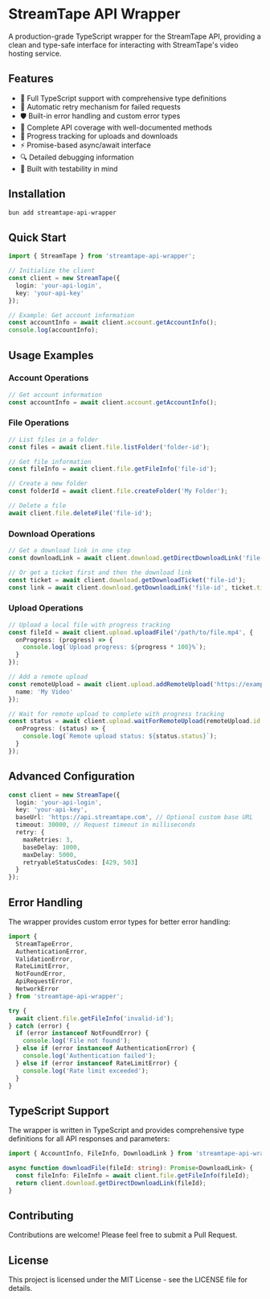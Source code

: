 # StreamTape API Wrapper

A production-grade TypeScript wrapper for the StreamTape API, providing a clean and type-safe interface for interacting with StreamTape's video hosting service.

## Features

- 🚀 Full TypeScript support with comprehensive type definitions
- 🔄 Automatic retry mechanism for failed requests
- 🛡️ Built-in error handling and custom error types
- 📝 Complete API coverage with well-documented methods
- 🎯 Progress tracking for uploads and downloads
- ⚡ Promise-based async/await interface
- 🔍 Detailed debugging information
- 🧪 Built with testability in mind

## Installation

```bash
bun add streamtape-api-wrapper
```

## Quick Start

```typescript
import { StreamTape } from 'streamtape-api-wrapper';

// Initialize the client
const client = new StreamTape({
  login: 'your-api-login',
  key: 'your-api-key'
});

// Example: Get account information
const accountInfo = await client.account.getAccountInfo();
console.log(accountInfo);
```

## Usage Examples

### Account Operations

```typescript
// Get account information
const accountInfo = await client.account.getAccountInfo();
```

### File Operations

```typescript
// List files in a folder
const files = await client.file.listFolder('folder-id');

// Get file information
const fileInfo = await client.file.getFileInfo('file-id');

// Create a new folder
const folderId = await client.file.createFolder('My Folder');

// Delete a file
await client.file.deleteFile('file-id');
```

### Download Operations

```typescript
// Get a download link in one step
const downloadLink = await client.download.getDirectDownloadLink('file-id');

// Or get a ticket first and then the download link
const ticket = await client.download.getDownloadTicket('file-id');
const link = await client.download.getDownloadLink('file-id', ticket.ticket);
```

### Upload Operations

```typescript
// Upload a local file with progress tracking
const fileId = await client.upload.uploadFile('/path/to/file.mp4', {
  onProgress: (progress) => {
    console.log(`Upload progress: ${progress * 100}%`);
  }
});

// Add a remote upload
const remoteUpload = await client.upload.addRemoteUpload('https://example.com/video.mp4', {
  name: 'My Video'
});

// Wait for remote upload to complete with progress tracking
const status = await client.upload.waitForRemoteUpload(remoteUpload.id, {
  onProgress: (status) => {
    console.log(`Remote upload status: ${status.status}`);
  }
});
```

## Advanced Configuration

```typescript
const client = new StreamTape({
  login: 'your-api-login',
  key: 'your-api-key',
  baseUrl: 'https://api.streamtape.com', // Optional custom base URL
  timeout: 30000, // Request timeout in milliseconds
  retry: {
    maxRetries: 3,
    baseDelay: 1000,
    maxDelay: 5000,
    retryableStatusCodes: [429, 503]
  }
});
```

## Error Handling

The wrapper provides custom error types for better error handling:

```typescript
import {
  StreamTapeError,
  AuthenticationError,
  ValidationError,
  RateLimitError,
  NotFoundError,
  ApiRequestError,
  NetworkError
} from 'streamtape-api-wrapper';

try {
  await client.file.getFileInfo('invalid-id');
} catch (error) {
  if (error instanceof NotFoundError) {
    console.log('File not found');
  } else if (error instanceof AuthenticationError) {
    console.log('Authentication failed');
  } else if (error instanceof RateLimitError) {
    console.log('Rate limit exceeded');
  }
}
```

## TypeScript Support

The wrapper is written in TypeScript and provides comprehensive type definitions for all API responses and parameters:

```typescript
import { AccountInfo, FileInfo, DownloadLink } from 'streamtape-api-wrapper';

async function downloadFile(fileId: string): Promise<DownloadLink> {
  const fileInfo: FileInfo = await client.file.getFileInfo(fileId);
  return client.download.getDirectDownloadLink(fileId);
}
```

## Contributing

Contributions are welcome! Please feel free to submit a Pull Request.

## License

This project is licensed under the MIT License - see the LICENSE file for details.


